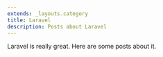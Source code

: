 ```yaml
---
extends: _layouts.category
title: Laravel
description: Posts about Laravel
---
```


Laravel is really great. Here are some posts about it.
